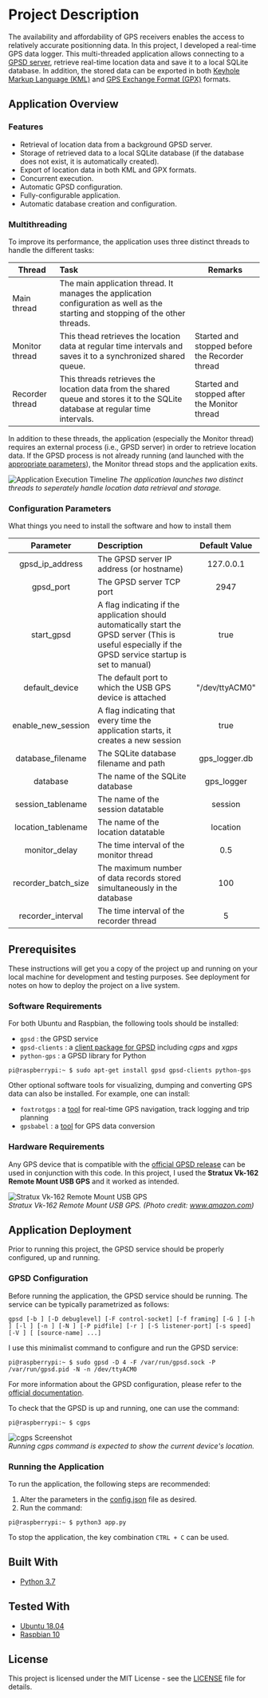 # Project Description

The availability and affordability of GPS receivers enables the access to relatively accurate positionning data. In this project, I developed a real-time GPS data logger. This multi-threaded application allows connecting to a [GPSD server](https://gpsd.gitlab.io/gpsd/index.html), retrieve real-time location data and save it to a local SQLite database. In addition, the stored data can be exported in both [Keyhole Markup Language (KML)](https://developers.google.com/kml) and [GPS Exchange Format (GPX)](https://www.topografix.com/gpx.asp) formats.

## Application Overview

### Features

* Retrieval of location data from a background GPSD server.
* Storage of retrieved data to a local SQLite database (if the database does not exist, it is automatically created).
* Export of location data in both KML and GPX formats.
* Concurrent execution.
* Automatic GPSD configuration.
* Fully-configurable application.
* Automatic database creation and configuration.

### Multithreading

To improve its performance, the application uses three distinct threads to handle the different tasks:

| Thread           | Task           | Remarks  |
| ---------------- |:-------------  | ----- |
| Main thread      | The main application thread. It manages the application configuration as well as the starting and stopping of the other threads.                     |  |
| Monitor thread   | This thead retrieves the location data at regular time intervals and saves it to a synchronized shared queue. | Started and stopped before the Recorder thread   |
| Recorder thread  | This threads retrieves the location data from the shared queue and stores it to the SQLite database at regular time intervals. | Started and stopped after the Monitor thread |

In addition to these threads, the application (especially the Monitor thread) requires an external process (i.e., GPSD server) in order to retrieve location data. If the GPSD process is not already running (and launched with the [appropriate parameters](https://gpsd.gitlab.io/gpsd/gpsd.html)), the Monitor thread stops and the application exits.

![Application Execution Timeline](resources/app_threads.png)
*The application launches two distinct threads to seperately handle location data retrieval and storage.*

### Configuration Parameters

What things you need to install the software and how to install them

| Parameter        | Description           | Default Value  |
|:-------------:|:------------- |:-----:|
| gpsd_ip_address      | The GPSD server IP address (or hostname) | 127.0.0.1 |
| gpsd_port     | The GPSD server TCP port |   2947 |
| start_gpsd | A flag indicating if the application should automatically start the GPSD server (This is useful especially if the GPSD service startup is set to manual)  | true |
| default_device | The default port to which the USB GPS device is attached  | "/dev/ttyACM0" |
| enable_new_session | A flag indicating that every time the application starts, it creates a new session | true |
| database_filename | The SQLite database filename and path | gps_logger.db |
| database | The name of the SQLite database | gps_logger |
| session_tablename | The name of the session datatable | session |
| location_tablename | The name of the location datatable      | location |
| monitor_delay | The time interval of the monitor thread | 0.5 |
| recorder_batch_size | The maximum number of data records stored simultaneously in the database | 100 |
| recorder_interval | The time interval of the recorder thread | 5 |

## Prerequisites

These instructions will get you a copy of the project up and running on your local machine for development and testing purposes. See deployment for notes on how to deploy the project on a live system.

### Software Requirements

For both Ubuntu and Raspbian, the following tools should be installed:

* `gpsd` : the GPSD service
* `gpsd-clients` : a [client package for GPSD](https://www.mankier.com/package/gpsd-clients) including *cgps* and *xgps*
* `python-gps` : a GPSD library for Python

```console
pi@raspberrypi:~ $ sudo apt-get install gpsd gpsd-clients python-gps
```

Other optional software tools for visualizing, dumping and converting GPS data can also be installed. For example, one can install:

* `foxtrotgps` : a [tool](https://www.foxtrotgps.org/) for real-time GPS navigation, track logging and trip planning
* `gpsbabel` : a [tool](https://www.gpsbabel.org/index.html) for GPS data conversion

### Hardware Requirements

Any GPS device that is compatible with the [official GPSD release](https://gpsd.gitlab.io/gpsd/index.html) can be used in conjunction with this code. In this project, I used the **Stratux Vk-162 Remote Mount USB GPS** and it worked as intended.

![Stratux Vk-162 Remote Mount USB GPS](resources/vk162_gps.png) \
*Stratux Vk-162 Remote Mount USB GPS. (Photo credit: www.amazon.com)*

## Application Deployment

Prior to running this project, the GPSD service should be properly configured, up and running.

### GPSD Configuration

Before running the application, the GPSD service should be running. The service can be typically parametrized as follows:

```console
gpsd [-b ] [-D debuglevel] [-F control-socket] [-f framing] [-G ] [-h ] [-l ] [-n ] [-N ] [-P pidfile] [-r ] [-S listener-port] [-s speed] [-V ] [ [source-name] ...]
```

I use this minimalist command to configure and run the GPSD service:

```console
pi@raspberrypi:~ $ sudo gpsd -D 4 -F /var/run/gpsd.sock -P /var/run/gpsd.pid -N -n /dev/ttyACM0
```

For more information about the GPSD configuration, please refer to the [official documentation](https://gpsd.gitlab.io/gpsd/gpsd.html).

To check that the GPSD is up and running, one can use the command:

```console
pi@raspberrypi:~ $ cgps
```

![cgps Screenshot](resources/cgps_screenshot.png) \
*Running cgps command is expected to show the current device's location.*

### Running the Application

To run the application, the following steps are recommended:

1. Alter the parameters in the [config.json](./config/config.json) file as desired.
2. Run the command:

```console
pi@raspberrypi:~ $ python3 app.py
```

To stop the application, the key combination `CTRL + C` can be used.

## Built With

* [Python 3.7](https://www.python.org/downloads/)

## Tested With

* [Ubuntu 18.04](http://releases.ubuntu.com/18.04/)
* [Raspbian 10](https://www.raspberrypi.org/downloads/raspbian/)

## License

This project is licensed under the MIT License - see the [LICENSE](LICENSE) file for details.
